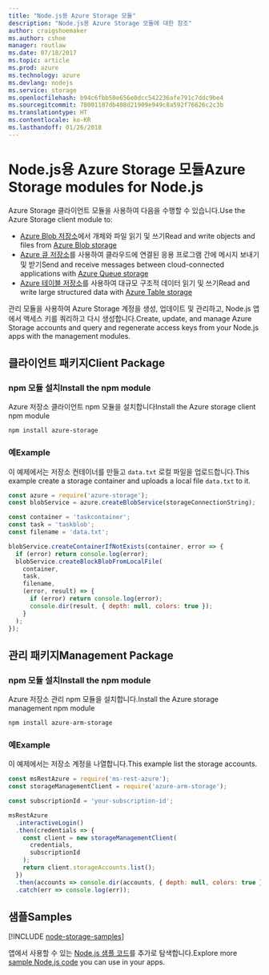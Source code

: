 ```yaml
---
title: "Node.js용 Azure Storage 모듈"
description: "Node.js용 Azure Storage 모듈에 대한 참조"
author: craigshoemaker
ms.author: cshoe
manager: routlaw
ms.date: 07/18/2017
ms.topic: article
ms.prod: azure
ms.technology: azure
ms.devlang: nodejs
ms.service: storage
ms.openlocfilehash: b94c6fbb50e656e0dcc542236afe791c7ddc9be4
ms.sourcegitcommit: 78001187db408d21909e949c8a592f76626c2c3b
ms.translationtype: HT
ms.contentlocale: ko-KR
ms.lasthandoff: 01/26/2018
---
```

# <a name="azure-storage-modules-for-nodejs"></a><span data-ttu-id="fd23e-103">Node.js용 Azure Storage 모듈</span><span class="sxs-lookup"><span data-stu-id="fd23e-103">Azure Storage modules for Node.js</span></span>

<span data-ttu-id="fd23e-104">Azure Storage 클라이언트 모듈을 사용하여 다음을 수행할 수 있습니다.</span><span class="sxs-lookup"><span data-stu-id="fd23e-104">Use the Azure Storage client module to:</span></span>

- <span data-ttu-id="fd23e-105">[Azure Blob 저장소](https://docs.microsoft.com/azure/storage/storage-nodejs-how-to-use-blob-storage)에서 개체와 파일 읽기 및 쓰기</span><span class="sxs-lookup"><span data-stu-id="fd23e-105">Read and write objects and files from [Azure Blob storage](https://docs.microsoft.com/azure/storage/storage-nodejs-how-to-use-blob-storage)</span></span>
- <span data-ttu-id="fd23e-106">[Azure 큐 저장소](https://docs.microsoft.com/azure/storage/storage-nodejs-how-to-use-queues)를 사용하여 클라우드에 연결된 응용 프로그램 간에 메시지 보내기 및 받기</span><span class="sxs-lookup"><span data-stu-id="fd23e-106">Send and receive messages between cloud-connected applications with [Azure Queue storage](https://docs.microsoft.com/azure/storage/storage-nodejs-how-to-use-queues)</span></span>
- <span data-ttu-id="fd23e-107">[Azure 테이블 저장소](https://docs.microsoft.com/azure/storage/storage-nodejs-how-to-use-table-storage)를 사용하여 대규모 구조적 데이터 읽기 및 쓰기</span><span class="sxs-lookup"><span data-stu-id="fd23e-107">Read and write large structured data with [Azure Table storage](https://docs.microsoft.com/azure/storage/storage-nodejs-how-to-use-table-storage)</span></span>

<span data-ttu-id="fd23e-108">관리 모듈을 사용하여 Azure Storage 계정을 생성, 업데이트 및 관리하고, Node.js 앱에서 액세스 키를 쿼리하고 다시 생성합니다.</span><span class="sxs-lookup"><span data-stu-id="fd23e-108">Create, update, and manage Azure Storage accounts and query and regenerate access keys from your Node.js apps with the management modules.</span></span>

## <a name="client-package"></a><span data-ttu-id="fd23e-109">클라이언트 패키지</span><span class="sxs-lookup"><span data-stu-id="fd23e-109">Client Package</span></span>

### <a name="install-the-npm-module"></a><span data-ttu-id="fd23e-110">npm 모듈 설치</span><span class="sxs-lookup"><span data-stu-id="fd23e-110">Install the npm module</span></span>

<span data-ttu-id="fd23e-111">Azure 저장소 클라이언트 npm 모듈을 설치합니다</span><span class="sxs-lookup"><span data-stu-id="fd23e-111">Install the Azure storage client npm module</span></span>

```bash
npm install azure-storage
```

### <a name="example"></a><span data-ttu-id="fd23e-112">예</span><span class="sxs-lookup"><span data-stu-id="fd23e-112">Example</span></span>

<span data-ttu-id="fd23e-113">이 예제에서는 저장소 컨테이너를 만들고 `data.txt` 로컬 파일을 업로드합니다.</span><span class="sxs-lookup"><span data-stu-id="fd23e-113">This example create a storage container and uploads a local file `data.txt` to it.</span></span>

```javascript
const azure = require('azure-storage');
const blobService = azure.createBlobService(storageConnectionString);

const container = 'taskcontainer';
const task = 'taskblob';
const filename = 'data.txt';

blobService.createContainerIfNotExists(container, error => {
  if (error) return console.log(error);
  blobService.createBlockBlobFromLocalFile(
    container,
    task,
    filename,
    (error, result) => {
      if (error) return console.log(error);
      console.dir(result, { depth: null, colors: true });
    }
  );
});
```

## <a name="management-package"></a><span data-ttu-id="fd23e-114">관리 패키지</span><span class="sxs-lookup"><span data-stu-id="fd23e-114">Management Package</span></span>

### <a name="install-the-npm-module"></a><span data-ttu-id="fd23e-115">npm 모듈 설치</span><span class="sxs-lookup"><span data-stu-id="fd23e-115">Install the npm module</span></span> 

<span data-ttu-id="fd23e-116">Azure 저장소 관리 npm 모듈을 설치합니다.</span><span class="sxs-lookup"><span data-stu-id="fd23e-116">Install the Azure storage management npm module</span></span>

```bash
npm install azure-arm-storage
```

### <a name="example"></a><span data-ttu-id="fd23e-117">예</span><span class="sxs-lookup"><span data-stu-id="fd23e-117">Example</span></span>

<span data-ttu-id="fd23e-118">이 예제에서는 저장소 계정을 나열합니다.</span><span class="sxs-lookup"><span data-stu-id="fd23e-118">This example list the storage accounts.</span></span>

```javascript
const msRestAzure = require('ms-rest-azure');
const storageManagementClient = require('azure-arm-storage');

const subscriptionId = 'your-subscription-id';

msRestAzure
  .interactiveLogin()
  .then(credentials => {
    const client = new storageManagementClient(
      credentials,
      subscriptionId
    );
    return client.storageAccounts.list();
  })
  .then(accounts => console.dir(accounts, { depth: null, colors: true }))
  .catch(err => console.log(err));
```

## <a name="samples"></a><span data-ttu-id="fd23e-119">샘플</span><span class="sxs-lookup"><span data-stu-id="fd23e-119">Samples</span></span>

[!INCLUDE [node-storage-samples](../docs-ref-conceptual/includes/storage-samples.md)]

<span data-ttu-id="fd23e-120">앱에서 사용할 수 있는 [Node.js 샘플 코드](https://azure.microsoft.com/resources/samples/?platform=nodejs)를 추가로 탐색합니다.</span><span class="sxs-lookup"><span data-stu-id="fd23e-120">Explore more [sample Node.js code](https://azure.microsoft.com/resources/samples/?platform=nodejs) you can use in your apps.</span></span>
